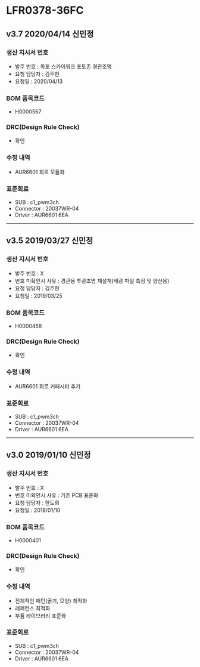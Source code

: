 # LFR0378-36FC

## v3.7 2020/04/14 신민정

### 생산 지시서 번호
* 발주 번호 : 목포 스카이워크 포토존 경관조명
* 요청 담당자 : 김주현
* 요청일 : 2020/04/13

###  BOM 품목코드
* H0000567

### DRC(Design Rule Check)
* 확인

### 수정 내역
* AUR6601 회로 모듈화

### 표준회로
* SUB : c1_pwm3ch
* Connector : 20037WR-04
* Driver : AUR6601 6EA

----------

## v3.5 2019/03/27 신민정

### 생산 지시서 번호
* 발주 번호 : X
* 번호 미확인시 사유 : 경관용 투광조명 재설계(배광 파일 측정 및 양산용)
* 요청 담당자 : 김주현
* 요청일 : 2019/03/25

###  BOM 품목코드
* H0000458

### DRC(Design Rule Check)
* 확인

### 수정 내역
* AUR6601 회로 커패시터 추가

### 표준회로
* SUB : c1_pwm3ch
* Connector : 20037WR-04
* Driver : AUR6601 6EA

----------

## v3.0 2019/01/10 신민정

### 생산 지시서 번호
* 발주 번호 : X
* 번호 미확인시 사유 : 기존 PCB 표준화
* 요청 담당자 : 한도희
* 요청일 : 2018/01/10

###  BOM 품목코드
* H0000401

### DRC(Design Rule Check)
* 확인

### 수정 내역
* 전체적인 패턴(굵기, 모양) 최적화
* 레퍼런스 최적화
* 부품 라이브러리 표준화

### 표준회로
* SUB : c1_pwm3ch
* Connector : 20037WR-04
* Driver : AUR6601 6EA
